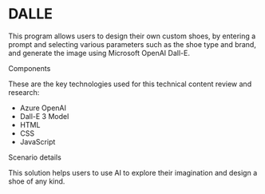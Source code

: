 # DALLE

This program allows users to design their own custom shoes, by entering a prompt and selecting various parameters such as the shoe type and brand, and generate the image using Microsoft OpenAI Dall-E.

Components

These are the key technologies used for this technical content review and research:

- Azure OpenAI
- Dall-E 3 Model
- HTML
- CSS
- JavaScript

Scenario details

This solution helps users to use AI to explore their imagination and design a shoe of any kind.
